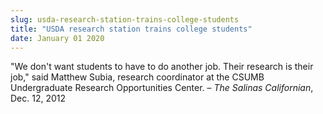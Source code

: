 ```yaml
---
slug: usda-research-station-trains-college-students
title: "USDA research station trains college students"
date: January 01 2020
---
```


 
<p>
  "We don't want students to have to do another job. Their research is their
  job," said Matthew Subia, research coordinator at the CSUMB Undergraduate
  Research Opportunities Center. – <em>The Salinas Californian</em>, Dec. 12,
  2012
</p>
 
